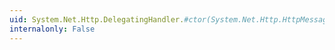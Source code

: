 ```yaml
---
uid: System.Net.Http.DelegatingHandler.#ctor(System.Net.Http.HttpMessageHandler)
internalonly: False
---
```

